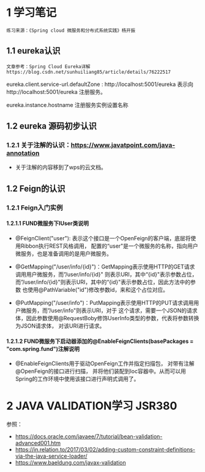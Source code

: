 # 1 学习笔记
``
练习来源：《Spring cloud 微服务和分布式系统实践》杨开振 
``
## 1.1 eureka认识
``
文章参考：Spring Cloud Eureka详解 
https://blog.csdn.net/sunhuiliang85/article/details/76222517
``



eureka.client.service-url.defaultZone : http://localhost:5001/eureka
表示向 http://localhost:5001/eureka 注册服务。

eureka.instance.hostname 注册服务实例设置名称

## 1.2 eureka 源码初步认识

### 1.2.1 关于注解的认识：https://www.javatpoint.com/java-annotation

+ 关于注解的内容移到了wps的云文档。

  
## 1.2 Feign的认识

### 1.2.1 Feign入门实例
#### 1.2.1.1 FUND微服务下IUser类说明

+ @FeignClient("user"): 表示这个接口是一个OpenFeign的客户端，底层将使用Ribbon执行REST风格调用，
  配置的“user"是一个微服务的名称，指向用户微服务，也是准备调用的是用户微服务。
  
+ @GetMapping("/user/info/{id}")：GetMapping表示使用HTTP的GET请求调用用户微服务，而”/user/info/{id}"
则表示URI，其中“{id}"表示参数占位，而”/user/info/{id}"则表示URI，其中的“{id}"表示参数占位，因此方法中的参数
  也使用@PathVariable("id")修改参数id，来和这个占位对应。
  
+ @PutMapping("/user/info")：PutMapping表示使用HTTP的PUT请求调用用户微服务，而”/user/info"则表示URI，对于
这个请求，需要一个JSON的请求体，因此参数使用@RequestBoby修饰UserInfo类型的参数，代表将参数转换为JSON请求体，
  对该URI进行请求。


#### 1.2.1.2 FUND微服务下启动器添加的@EnableFeignClients(basePackages = "com.spring.fund")注解说明
+ @EnableFeignClients用于驱动OpenFeign工作并指定扫描包， 对带有注解@OpenFeign的接口进行扫描，
  并将他们装配到Ioc容器中。从而可以用Spring的工作环境中使用该接口进行声明式调用了。
  

# 2 JAVA VALIDATION学习 JSR380

参照：

+ https://docs.oracle.com/javaee/7/tutorial/bean-validation-advanced001.htm        
+ https://in.relation.to/2017/03/02/adding-custom-constraint-definitions-via-the-java-service-loader/
+ https://www.baeldung.com/javax-validation